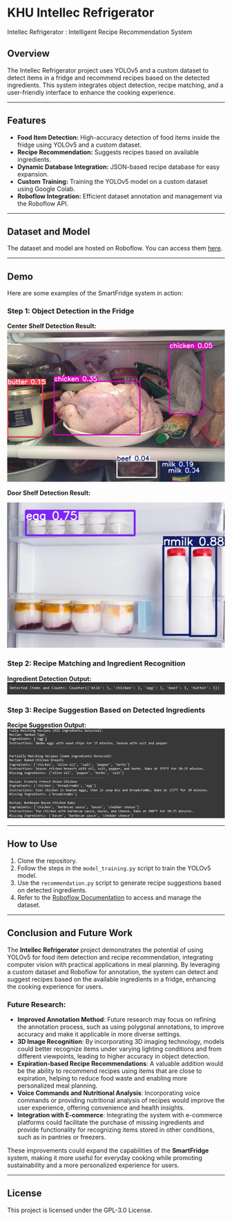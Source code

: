 # KHU Intellec Refrigerator
Intellec Refrigerator : Intelligent Recipe Recommendation System

## Overview
The Intellec Refrigerator project uses YOLOv5 and a custom dataset to detect items in a fridge and recommend recipes based on the detected ingredients. This system integrates object detection, recipe matching, and a user-friendly interface to enhance the cooking experience.

---

## Features
- **Food Item Detection:** High-accuracy detection of food items inside the fridge using YOLOv5 and a custom dataset.
- **Recipe Recommendation:** Suggests recipes based on available ingredients.
- **Dynamic Database Integration:** JSON-based recipe database for easy expansion.
- **Custom Training:** Training the YOLOv5 model on a custom dataset using Google Colab.
- **Roboflow Integration:** Efficient dataset annotation and management via the Roboflow API.

---

## Dataset and Model
The dataset and model are hosted on Roboflow. You can access them [here](https://universe.roboflow.com/capstoneproject-yly17/fridge_roboflow).

---

## Demo
Here are some examples of the SmartFridge system in action:

### Step 1: Object Detection in the Fridge
**Center Shelf Detection Result:**
![Center Shelf Detection](demo_result/center_shelf_demo_result.jpg)

**Door Shelf Detection Result:**

![Door Shelf Detection](demo_result/door_shelf_demo_result.jpg)

### Step 2: Recipe Matching and Ingredient Recognition
**Ingredient Detection Output:**
![Ingredient Output](demo_result/demo_ingredient_output.png)

### Step 3: Recipe Suggestion Based on Detected Ingredients
**Recipe Suggestion Output:**
![Recipe Output](demo_result/demo_receipe_output.jpg)

---

## How to Use
1. Clone the repository.
2. Follow the steps in the `model_training.py` script to train the YOLOv5 model.
3. Use the `recommendation.py` script to generate recipe suggestions based on detected ingredients.
4. Refer to the [Roboflow Documentation](https://roboflow.com) to access and manage the dataset.

---

## Conclusion and Future Work

The **Intellec Refrigerator** project demonstrates the potential of using YOLOv5 for food item detection and recipe recommendation, integrating computer vision with practical applications in meal planning. By leveraging a custom dataset and Roboflow for annotation, the system can detect and suggest recipes based on the available ingredients in a fridge, enhancing the cooking experience for users.

### Future Research:
- **Improved Annotation Method**: Future research may focus on refining the annotation process, such as using polygonal annotations, to improve accuracy and make it applicable in more diverse settings.
- **3D Image Recognition**: By incorporating 3D imaging technology, models could better recognize items under varying lighting conditions and from different viewpoints, leading to higher accuracy in object detection.
- **Expiration-based Recipe Recommendations**: A valuable addition would be the ability to recommend recipes using items that are close to expiration, helping to reduce food waste and enabling more personalized meal planning.
- **Voice Commands and Nutritional Analysis**: Incorporating voice commands or providing nutritional analysis of recipes would improve the user experience, offering convenience and health insights.
- **Integration with E-commerce**: Integrating the system with e-commerce platforms could facilitate the purchase of missing ingredients and provide functionality for recognizing items stored in other conditions, such as in pantries or freezers.

These improvements could expand the capabilities of the **SmartFridge** system, making it more useful for everyday cooking while promoting sustainability and a more personalized experience for users.


---

## License
This project is licensed under the GPL-3.0 License.
